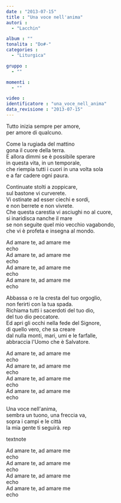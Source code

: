 ```yaml
---
date : "2013-07-15"
title : "Una voce nell'anima"
autori : 
  - "Lacchin"

album : ""
tonalita : "Do#-"
categories : 
  - "Liturgica"

gruppo : 
  - ""

momenti : 
  - ""

video : 
identificatore : "una_voce_nell_anima"
data_revisione : "2013-07-15"
---
```

  
  
  
  
  
  
  
  
  
Tutto inizia sempre per amore,  
per amore di qualcuno.  
  
Come la rugiada del mattino  
gona il cuore della terra.  
E allora dimmi se è possibile sperare  
in questa vita, in un temporale,  
che riempia tutti i cuori in una volta sola  
e a far cadere ogni paura.  
  
  
  
Continuate stolti a zoppicare,  
sul bastone vi curverete.  
Vi ostinate ad esser ciechi e sordi,  
e non berrete e non vivrete.  
Che questa carestia vi asciughi no al cuore,  
si inaridisca nanche il mare  
se non seguite quel mio vecchio vagabondo,  
che vi è profeta e insegna al mondo.  
  
  
Ad amare te, ad amare me     
echo  
Ad amare te, ad amare me   
echo  
Ad amare te, ad amare me   
echo  
Ad amare te, ad amare me   
echo  
  
  
  
Abbassa o re la cresta del tuo orgoglio,   
non ferirti con la tua spada.   
Richiama tutti i sacerdoti del tuo dio,   
del tuo dio peccatore.   
Ed apri gli occhi nella fede del Signore,   
di quello vero, che sa creare   
dal nulla monti, mari, umi e le farfalle,   
abbraccia l'Uomo che è Salvatore.  
  
  
  
Ad amare te, ad amare me   
echo  
Ad amare te, ad amare me   
echo  
Ad amare te, ad amare me   
echo  
Ad amare te, ad amare me   
echo  
  
  
  
Una voce nell'anima,  
sembra un tuono, una freccia va,  
sopra i campi e le città  
la mia gente ti seguirà. rep  
  
textnote  
  
  
Ad amare te, ad amare me   
echo  
Ad amare te, ad amare me   
echo  
Ad amare te, ad amare me   
echo  
Ad amare te, ad amare me   
echo  
  
  
  
